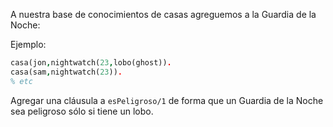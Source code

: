 A nuestra base de conocimientos de casas agreguemos a la Guardia de la Noche:

Ejemplo:

```prolog
casa(jon,nightwatch(23,lobo(ghost)).
casa(sam,nightwatch(23)).
% etc
```

Agregar una cláusula a `esPeligroso/1` de forma que un Guardia de la Noche sea peligroso sólo si tiene un lobo.